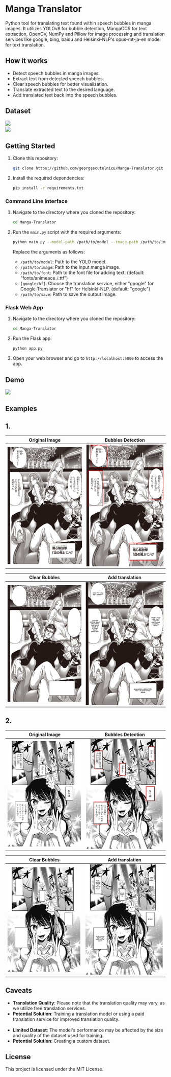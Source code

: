 # Manga Translator

Python tool for translating text found within speech bubbles in manga images. It utilizes YOLOv8 for bubble detection, MangaOCR for text extraction, OpenCV, NumPy and Pillow for image processing and translation services like google, bing, baidu and Helsinki-NLP's opus-mt-ja-en model for text translation.

## How it works

- Detect speech bubbles in manga images.
- Extract text from detected speech bubbles.
- Clear speech bubbles for better visualization.
- Translate extracted text to the desired language.
- Add translated text back into the speech bubbles.

## Dataset

<a href="https://universe.roboflow.com/luciano-bastos-nunes/mangas-bubble">
    <img src="https://img.shields.io/badge/Dataset%201-8A2BE2"></img>
</a>
<br>
<a href="https://universe.roboflow.com/sheepymeh/manga-vd5mb/">
    <img src="https://img.shields.io/badge/Dataset%202-8A2BE2"></img>
</a>

## Getting Started

1. Clone this repository:

    ```bash
    git clone https://github.com/georgescutelnicu/Manga-Translator.git
    ```

2. Install the required dependencies:

    ```bash
    pip install -r requirements.txt
    ```

### Command Line Interface

1. Navigate to the directory where you cloned the repository:

    ```bash
    cd Manga-Translator
    ```

2. Run the `main.py` script with the required arguments:

    ```bash
    python main.py --model-path /path/to/model --image-path /path/to/image --font-path /path/to/font --translator [google/hf] --save-path /path/to/save
    ```

    Replace the arguments as follows:
    - `/path/to/model`: Path to the YOLO model.
    - `/path/to/image`: Path to the input manga image.
    - `/path/to/font`: Path to the font file for adding text. (default: "fonts/animeace_i.ttf")
    - `[google/hf]`: Choose the translation service, either "google" for Google Translator or "hf" for Helsinki-NLP. (default: "google")
    - `/path/to/save`: Path to save the output image.

### Flask Web App

1. Navigate to the directory where you cloned the repository:

    ```bash
    cd Manga-Translator
    ```

2. Run the Flask app:

    ```bash
    python app.py
    ```

3. Open your web browser and go to `http://localhost:5000` to access the app.
   
## Demo

<a href="https://huggingface.co/spaces/georgescutelnicu/MangaTranslator">
    <img src="https://img.shields.io/badge/Deployed%20on%20Hugging%20Face%20with%20Gradio-FFA500"></img>
</a>

## Examples

## 1.

| Original Image | Bubbles Detection |
|:-----------------:|:-----------------:|
| ![Image 1](examples/0.png) | ![Image 2](examples/1.png) |

| Clear Bubbles | Add translation |
|:-----------------:|:-----------------:|
| ![Image 3](examples/2.png) | ![Image 4](examples/3.png) |

## 2.

| Original Image | Bubbles Detection |
|:-----------------:|:-----------------:|
| ![Image 1](examples/ex0.png) | ![Image 2](examples/ex1.png) |

| Clear Bubbles | Add translation |
|:-----------------:|:-----------------:|
| ![Image 3](examples/ex2.png) | ![Image 4](examples/ex3.png) |

## Caveats

- **Translation Quality**: Please note that the translation quality may vary, as we utilize free translation services.
- **Potential Solution**: Training a translation model or using a paid translation service for improved translation quality.
  <br> <br>
- **Limited Dataset**: The model's performance may be affected by the size and quality of the dataset used for training.
- **Potential Solution**: Creating a custom dataset.

## License

This project is licensed under the MIT License.

